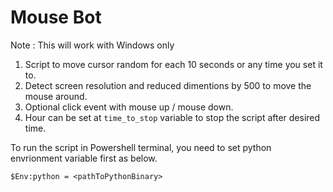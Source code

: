 # Mouse Bot

Note : This will work with Windows only

1. Script to move cursor random for each 10 seconds or any time you set it to.
2. Detect screen resolution and reduced dimentions by 500 to move the mouse around.
3. Optional click event with mouse up / mouse down.
4. Hour can be set at ```time_to_stop``` variable to stop the script after desired time.

To run the script in Powershell terminal, you need to set python envrionment variable first as below.
```
$Env:python = <pathToPythonBinary>
```
